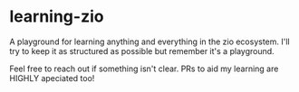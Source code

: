 # learning-zio

A playground for learning anything and everything in the zio ecosystem. I'll try to keep it as structured as possible but remember it's a playground.

Feel free to reach out if something isn't clear. PRs to aid my learning are HIGHLY apeciated too!
